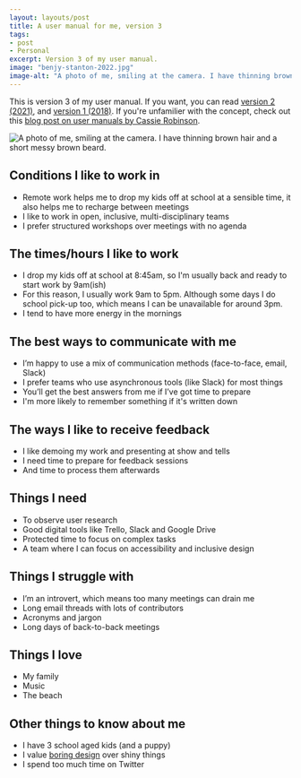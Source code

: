 ```yaml
---
layout: layouts/post
title: A user manual for me, version 3
tags:
- post
- Personal
excerpt: Version 3 of my user manual.
image: "benjy-stanton-2022.jpg"
image-alt: "A photo of me, smiling at the camera. I have thinning brown hair and a short messy brown beard."
---
```


This is version 3 of my user manual. If you want, you can read [version 2 (2021)](/blog/a-user-manual-for-me-version-2), and [version 1 (2018)](/blog/a-user-manual-for-me/). If you're unfamilier with the concept, check out this [blog post on user manuals by Cassie Robinson](https://cassierobinson.medium.com/a-user-manual-for-me-d3a851fbc694).

![A photo of me, smiling at the camera. I have thinning brown hair and a short messy brown beard.](/images/benjy-stanton-2022.jpg)

## Conditions I like to work in
- Remote work helps me to drop my kids off at school at a sensible time, it also helps me to recharge between meetings
- I like to work in open, inclusive, multi-disciplinary teams
- I prefer structured workshops over meetings with no agenda

## The times/hours I like to work
- I drop my kids off at school at 8:45am, so I'm usually back and ready to start work by 9am(ish)
- For this reason, I usually work 9am to 5pm. Although some days I do school pick-up too, which means I can be unavailable for around 3pm.
- I tend to have more energy in the mornings

## The best ways to communicate with me
- I’m happy to use a mix of communication methods (face-to-face, email, Slack)
- I prefer teams who use asynchronous tools (like Slack) for most things
- You’ll get the best answers from me if I’ve got time to prepare
- I'm more likely to remember something if it's written down

## The ways I like to receive feedback
- I like demoing my work and presenting at show and tells
- I need time to prepare for feedback sessions
- And time to process them afterwards

## Things I need
- To observe user research
- Good digital tools like Trello, Slack and Google Drive
- Protected time to focus on complex tasks
- A team where I can focus on accessibility and inclusive design

## Things I struggle with
- I’m an introvert, which means too many meetings can drain me
- Long email threads with lots of contributors
- Acronyms and jargon
- Long days of back-to-back meetings

## Things I love
- My family
- Music
- The beach

## Other things to know about me
- I have 3 school aged kids (and a puppy)
- I value [boring design](https://capwatkins.com/blog/the-boring-designer) over shiny things
- I spend too much time on Twitter
